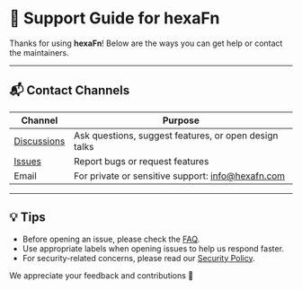 <!--
SPDX-FileCopyrightText: 2025 Hüsamettin Arabacı
SPDX-License-Identifier: MIT
-->

# 🙋 Support Guide for hexaFn

Thanks for using **hexaFn**! Below are the ways you can get help or contact the maintainers.

---

## 📬 Contact Channels

| Channel         | Purpose                                                           |
|----------------|-------------------------------------------------------------------|
| [Discussions](https://github.com/hTuneSys/hexaFn/discussions) | Ask questions, suggest features, or open design talks |
| [Issues](https://github.com/hTuneSys/hexaFn/issues)         | Report bugs or request features                        |
| Email            | For private or sensitive support: info@hexafn.com                |

---

## 💡 Tips

- Before opening an issue, please check the [FAQ](https://github.com/hTuneSys/hexaFn/blob/main/docs/FAQ.md).
- Use appropriate labels when opening issues to help us respond faster.
- For security-related concerns, please read our [Security Policy](https://github.com/hTuneSys/hexaFn/blob/main/.github/SECURITY.md).

We appreciate your feedback and contributions 💙
